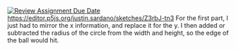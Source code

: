[![Review Assignment Due Date](https://classroom.github.com/assets/deadline-readme-button-24ddc0f5d75046c5622901739e7c5dd533143b0c8e959d652212380cedb1ea36.svg)](https://classroom.github.com/a/xr2RtvyI)
https://editor.p5js.org/justin.sardano/sketches/Z3rbJ-tn3 For the first part, I just had to mirror the x information, and replace it for the y. I then added or subtracted the radius of the circle from the width and height, so the edge of the ball would hit.
